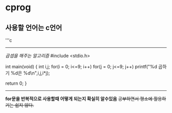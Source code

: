 # cprog
## 사용할 언어는 c언어
'''c
***
_곱셉을 해주는 알고리즘_
#include <stdio.h>
 
 int main(void)
 {
   int i,j;
   for(i = 0; i<=9; i++)
     for(j = 0; j<=9; j++)
       printf("%d 곱하기 %d은 %d\n",i,j,i*j);
 
   return 0;
 }
 ***
 **for문을 반복적으로 사용할때 어떻게 되는지 확실히 알수있음**
 ~~공부하면서 평소에 활용하기는 쉽지 않다.~~
